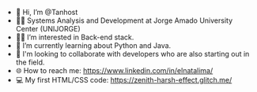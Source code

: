- 👋 Hi, I’m @Tanhost
- 👨‍🎓 Systems Analysis and Development at Jorge Amado University Center (UNIJORGE)
- 👨‍💻 I’m interested in Back-end stack.
- 🐍 I’m currently learning about Python and Java.
- 💬 I'm looking to collaborate with developers who are also starting out in the field.
- 🌐 How to reach me: https://www.linkedin.com/in/elnatalima/
- 💻 My first HTML/CSS code: https://zenith-harsh-effect.glitch.me/


<!---
Tanhost/Tanhost is a ✨ special ✨ repository because its `README.md` (this file) appears on your GitHub profile.
You can click the Preview link to take a look at your changes.
--->
